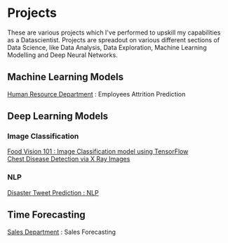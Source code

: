 # Projects
These are various projects which I've performed to upskill my capabilities as a Datascientist. 
Projects are spreadout on various different sections of Data Science, like Data Analysis, Data Exploration, Machine Learning Modelling and Deep Neural Networks. 

## Machine Learning Models
[Human Resource Department](https://github.com/ayushs0911/Projects/blob/main/HR%20Department:%20Attrition%20Prediction.ipynb) : Employees Attrition Prediction <br>


## Deep Learning Models
### Image Classification 
[Food Vision 101 : Image Classification model using TensorFlow](https://github.com/ayushs0911/Projects/blob/main/Food_Vision_Image_Classificaton_TensorFlow.ipynb)<br>
[Chest Disease Detection via X Ray Images](https://github.com/ayushs0911/Projects/blob/main/X_Ray_Prediction.ipynb)<br>
### NLP
[Disaster Tweet Prediction : NLP](https://github.com/ayushs0911/Projects/blob/main/Disaster_tweets_Predictor.ipynb)<br>

## Time Forecasting
[Sales Department](https://github.com/ayushs0911/Projects/blob/main/Sales_Forecast_using_Facebook_Prophet.ipynb) : Sales Forecasting
